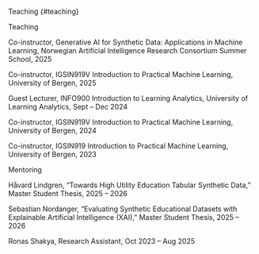 Teaching {#teaching}

Teaching





<autocolor>Co-instructor, Generative AI for Synthetic Data: Applications in Machine Learning, Norwegian Artificial Intelligence Research Consortium Summer School</autocolor>, 2025



<autocolor>Co-instructor, IGSIN919V Introduction to Practical Machine Learning, University of Bergen</autocolor>, 2025



<autocolor>Guest Lecturer, INFO900 Introduction to Learning Analytics, University of Learning Analytics</autocolor>, Sept – Dec 2024



<autocolor>Co-instructor, IGSIN919V Introduction to Practical Machine Learning, University of Bergen</autocolor>, 2024



<autocolor>Co-instructor, IGSIN919 Introduction to Practical Machine Learning, University of Bergen</autocolor>, 2023

Mentoring





<autocolor>Håvard Lindgren, “Towards High Utility Education Tabular Synthetic Data,” Master Student Thesis</autocolor>, 2025 – 2026



<autocolor>Sebastian Nordanger, “Evaluating Synthetic Educational Datasets with Explainable Artificial Intelligence (XAI),” Master Student Thesis</autocolor>, 2025 – 2026



<autocolor>Ronas Shakya, Research Assistant</autocolor>, Oct 2023 – Aug 2025
